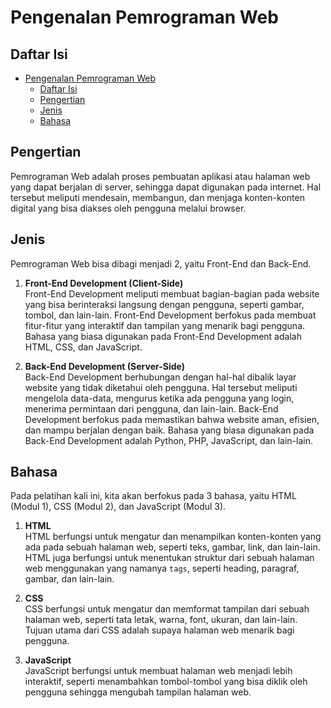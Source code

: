 # Pengenalan Pemrograman Web

## Daftar Isi

- [Pengenalan Pemrograman Web](#pengenalan-pemrograman-web)
  - [Daftar Isi](#daftar-isi)
  - [Pengertian](#pengertian)
  - [Jenis](#jenis)
  - [Bahasa](#bahasa)

## Pengertian

Pemrograman Web adalah proses pembuatan aplikasi atau halaman web yang dapat berjalan di server, sehingga dapat digunakan pada internet. Hal tersebut meliputi mendesain, membangun, dan menjaga konten-konten digital yang bisa diakses oleh pengguna melalui browser.

## Jenis

Pemrograman Web bisa dibagi menjadi 2, yaitu Front-End dan Back-End.

1. **Front-End Development (Client-Side)**
   <br> Front-End Development meliputi membuat bagian-bagian pada website yang bisa berinteraksi langsung dengan pengguna, seperti gambar, tombol, dan lain-lain. Front-End Development berfokus pada membuat fitur-fitur yang interaktif dan tampilan yang menarik bagi pengguna. Bahasa yang biasa digunakan pada Front-End Development adalah HTML, CSS, dan JavaScript.

2. **Back-End Development (Server-Side)**
   <br> Back-End Development berhubungan dengan hal-hal dibalik layar website yang tidak diketahui oleh pengguna. Hal tersebut meliputi mengelola data-data, mengurus ketika ada pengguna yang login, menerima permintaan dari pengguna, dan lain-lain. Back-End Development berfokus pada memastikan bahwa website aman, efisien, dan mampu berjalan dengan baik. Bahasa yang biasa digunakan pada Back-End Development adalah Python, PHP, JavaScript, dan lain-lain.

## Bahasa

Pada pelatihan kali ini, kita akan berfokus pada 3 bahasa, yaitu HTML (Modul 1), CSS (Modul 2), dan JavaScript (Modul 3).

1. **HTML**
   <br> HTML berfungsi untuk mengatur dan menampilkan konten-konten yang ada pada sebuah halaman web, seperti teks, gambar, link, dan lain-lain. HTML juga berfungsi untuk menentukan struktur dari sebuah halaman web menggunakan yang namanya `tags`, seperti heading, paragraf, gambar, dan lain-lain.

2. **CSS**
   <br> CSS berfungsi untuk mengatur dan memformat tampilan dari sebuah halaman web, seperti tata letak, warna, font, ukuran, dan lain-lain. Tujuan utama dari CSS adalah supaya halaman web menarik bagi pengguna.

3. **JavaScript**
   <br> JavaScript berfungsi untuk membuat halaman web menjadi lebih interaktif, seperti menambahkan tombol-tombol yang bisa diklik oleh pengguna sehingga mengubah tampilan halaman web.